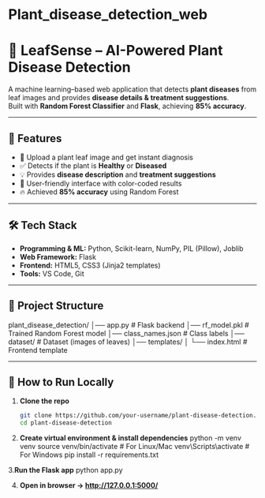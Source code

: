 # Plant_disease_detection_web
# 🌱 LeafSense – AI-Powered Plant Disease Detection

A machine learning–based web application that detects **plant diseases** from leaf images and provides **disease details & treatment suggestions**.  
Built with **Random Forest Classifier** and **Flask**, achieving **85% accuracy**.

---

## 📌 Features
- 🌿 Upload a plant leaf image and get instant diagnosis  
- ✅ Detects if the plant is **Healthy** or **Diseased**  
- 💡 Provides **disease description** and **treatment suggestions**  
- 🎨 User-friendly interface with color-coded results  
- 🔥 Achieved **85% accuracy** using Random Forest  

---

## 🛠 Tech Stack
- **Programming & ML:** Python, Scikit-learn, NumPy, PIL (Pillow), Joblib  
- **Web Framework:** Flask  
- **Frontend:** HTML5, CSS3 (Jinja2 templates)  
- **Tools:** VS Code, Git  

---

## 📂 Project Structure
plant_disease_detection/
│── app.py # Flask backend
│── rf_model.pkl # Trained Random Forest model
│── class_names.json # Class labels
│── dataset/ # Dataset (images of leaves)
│── templates/
│ └── index.html # Frontend template


---

## 🚀 How to Run Locally

1. **Clone the repo**
   ```bash
   git clone https://github.com/your-username/plant-disease-detection.git
   cd plant-disease-detection
   
2. **Create virtual environment & install dependencies**
python -m venv venv
source venv/bin/activate   # For Linux/Mac
venv\Scripts\activate      # For Windows
pip install -r requirements.txt

3.**Run the Flask app**
python app.py

4. **Open in browser → http://127.0.0.1:5000/**



